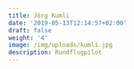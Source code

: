 ```yaml
---
title: Jörg Kumli
date: '2019-05-13T12:14:57+02:00'
draft: false
weight: '4'
image: /img/uploads/kumli.jpg
description: Rundflugpilot
---
```


